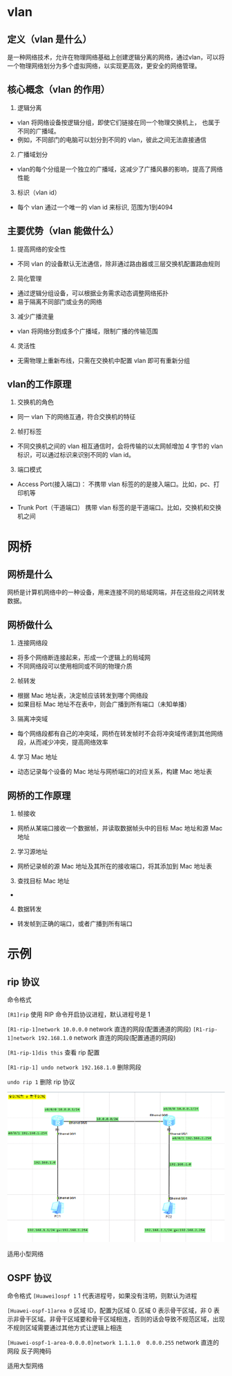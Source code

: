 # vlan
## 定义（vlan 是什么）
是一种网络技术，允许在物理网络基础上创建逻辑分离的网络，通过vlan，可以将一个物理网络划分为多个虚拟网络，以实现更高效，更安全的网络管理。

## 核心概念（vlan 的作用）
1. 逻辑分离
* vlan 将网络设备按逻辑分组，即使它们链接在同一个物理交换机上， 也属于不同的广播域。
* 例如，不同部门的电脑可以划分到不同的 vlan，彼此之间无法直接通信

2. 广播域划分
* vlan的每个分组是一个独立的广播域，这减少了广播风暴的影响，提高了网络性能

3. 标识（vlan id）
* 每个 vlan 通过一个唯一的 vlan id 来标识, 范围为1到4094

## 主要优势（vlan 能做什么）
1. 提高网络的安全性
* 不同 vlan 的设备默认无法通信，除非通过路由器或三层交换机配置路由规则

2. 简化管理
* 通过逻辑分组设备，可以根据业务需求动态调整网络拓扑
* 易于隔离不同部门或业务的网络

3. 减少广播流量
* vlan 将网络分割成多个广播域，限制广播的传输范围

4. 灵活性
* 无需物理上重新布线，只需在交换机中配置 vlan 即可有重新分组

## vlan的工作原理
1. 交换机的角色
* 同一 vlan 下的网络互通，符合交换机的特征

2. 帧打标签
* 不同交换机之间的 vlan 相互通信时，会将传输的以太网帧增加 4 字节的 vlan 标识，可以通过标识来识别不同的 vlan id。

3. 端口模式
* Access Port(接入端口)：
不携带 vlan 标签的的是接入端口。比如，pc、打印机等

* Trunk Port（干道端口）
携带 vlan 标签的是干道端口。比如，交换机和交换机之间


# 网桥
## 网桥是什么
网桥是计算机网络中的一种设备，用来连接不同的局域网端，并在这些段之间转发数据。

## 网桥做什么
1. 连接网络段
* 将多个网络断连接起来，形成一个逻辑上的局域网
* 不同网络段可以使用相同或不同的物理介质

2. 帧转发
* 根据 Mac 地址表，决定帧应该转发到哪个网络段
* 如果目标 Mac 地址不在表中，则会广播到所有端口（未知单播）

3. 隔离冲突域
* 每个网络段都有自己的冲突域，网桥在转发帧时不会将冲突域传递到其他网络段，从而减少冲突，提高网络效率

4. 学习 Mac 地址
* 动态记录每个设备的 Mac 地址与网桥端口的对应关系，构建 Mac 地址表

## 网桥的工作原理
1. 帧接收
* 网桥从某端口接收一个数据帧，并读取数据帧头中的目标 Mac 地址和源 Mac 地址

2. 学习源地址
* 网桥记录帧的源 Mac 地址及其所在的接收端口，将其添加到 Mac 地址表

3. 查找目标 Mac 地址
* 

4. 数据转发
* 转发帧到正确的端口，或者广播到所有端口

# 示例

## rip 协议
命令格式

`[R1]rip` 使用 RIP 命令开启协议进程，默认进程号是 1

`[R1-rip-1]network 10.0.0.0` network 直连的网段(配置通道的网段)
`[R1-rip-1]network 192.168.1.0` network 直连的网段(配置通道的网段)

`[R1-rip-1]dis this` 查看 rip 配置

`[R1-rip-1] undo network 192.168.1.0` 删除网段

`undo rip 1` 删除 rip 协议

![alt text](pngs/p5.png)

适用小型网络

## OSPF 协议
命令格式
`[Huawei]ospf 1` 1 代表进程号，如果没有注明，则默认为进程

`[Huawei-ospf-1]area 0` 区域 ID，配置为区域 0. 区域 0 表示骨干区域，非 0 表示非骨干区域。非骨干区域要和骨干区域相连，否则的话会导致不规范区域，出现不规则区域需要通过其他方式让逻辑上相连

`[Huawei-ospf-1-area-0.0.0.0]network 1.1.1.0  0.0.0.255` network 直连的网段 反子网掩码

适用大型网络